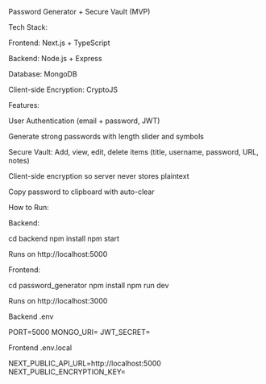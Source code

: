 Password Generator + Secure Vault (MVP)

Tech Stack:

Frontend: Next.js + TypeScript

Backend: Node.js + Express

Database: MongoDB

Client-side Encryption: CryptoJS

Features:

User Authentication (email + password, JWT)

Generate strong passwords with length slider and symbols

Secure Vault: Add, view, edit, delete items (title, username, password, URL, notes)

Client-side encryption so server never stores plaintext

Copy password to clipboard with auto-clear

How to Run:

Backend:

cd backend
npm install
npm start

Runs on http://localhost:5000

Frontend:

cd password_generator
npm install
npm run dev

Runs on http://localhost:3000

Backend .env

PORT=5000
MONGO_URI=<your-mongodb-connection-string>
JWT_SECRET=<your-jwt-secret>


Frontend .env.local

NEXT_PUBLIC_API_URL=http://localhost:5000
NEXT_PUBLIC_ENCRYPTION_KEY=<your-secret-key>
